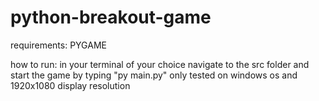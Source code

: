 # python-breakout-game

requirements: PYGAME

how to run: in your terminal of your choice navigate to the src folder and start the game by typing "py main.py"
only tested on windows os and 1920x1080 display resolution
